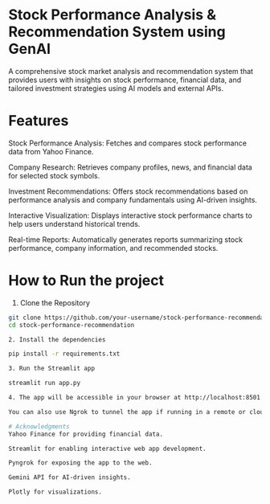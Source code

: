 # Stock Performance Analysis & Recommendation System using GenAI

A comprehensive stock market analysis and recommendation system that provides users with insights on stock performance, financial data, and tailored investment strategies using AI models and external APIs.

# Features

Stock Performance Analysis: Fetches and compares stock performance data from Yahoo Finance.

Company Research: Retrieves company profiles, news, and financial data for selected stock symbols.

Investment Recommendations: Offers stock recommendations based on performance analysis and company fundamentals using AI-driven insights.

Interactive Visualization: Displays interactive stock performance charts to help users understand historical trends.

Real-time Reports: Automatically generates reports summarizing stock performance, company information, and recommended stocks.

# How to Run the project

1. Clone the Repository
```sh
git clone https://github.com/your-username/stock-performance-recommendation.git
cd stock-performance-recommendation

2. Install the dependencies

pip install -r requirements.txt

3. Run the Streamlit app

streamlit run app.py

4. The app will be accessible in your browser at http://localhost:8501.

You can also use Ngrok to tunnel the app if running in a remote or cloud environment. A public URL will be generated to access your app externally.

# Acknowledgments
Yahoo Finance for providing financial data.

Streamlit for enabling interactive web app development.

Pyngrok for exposing the app to the web.

Gemini API for AI-driven insights.

Plotly for visualizations.




